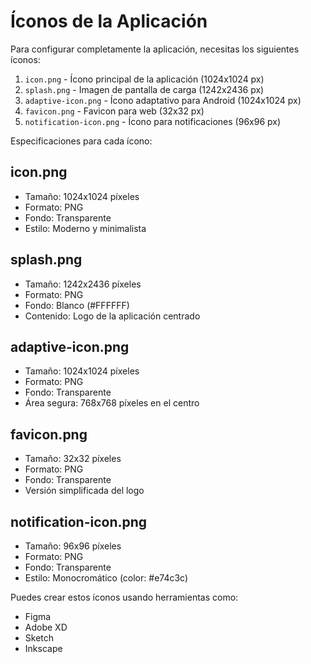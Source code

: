 # Íconos de la Aplicación

Para configurar completamente la aplicación, necesitas los siguientes íconos:

1. `icon.png` - Ícono principal de la aplicación (1024x1024 px)
2. `splash.png` - Imagen de pantalla de carga (1242x2436 px)
3. `adaptive-icon.png` - Ícono adaptativo para Android (1024x1024 px)
4. `favicon.png` - Favicon para web (32x32 px)
5. `notification-icon.png` - Ícono para notificaciones (96x96 px)

Especificaciones para cada ícono:

## icon.png
- Tamaño: 1024x1024 píxeles
- Formato: PNG
- Fondo: Transparente
- Estilo: Moderno y minimalista

## splash.png
- Tamaño: 1242x2436 píxeles
- Formato: PNG
- Fondo: Blanco (#FFFFFF)
- Contenido: Logo de la aplicación centrado

## adaptive-icon.png
- Tamaño: 1024x1024 píxeles
- Formato: PNG
- Fondo: Transparente
- Área segura: 768x768 píxeles en el centro

## favicon.png
- Tamaño: 32x32 píxeles
- Formato: PNG
- Fondo: Transparente
- Versión simplificada del logo

## notification-icon.png
- Tamaño: 96x96 píxeles
- Formato: PNG
- Fondo: Transparente
- Estilo: Monocromático (color: #e74c3c)

Puedes crear estos íconos usando herramientas como:
- Figma
- Adobe XD
- Sketch
- Inkscape 